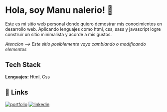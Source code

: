 # Hola, soy Manu nalerio! 👋

Este es mi sitio web personal donde quiero demostrar mis conocimientos en desarrollo web.
Aplicando lenguajes como html, css, sass y javascript logre construir un sitio minimalista y acorde a mis gustos.

_Atencion --> Este sitio posiblemente vaya cambiando o modificando elementos_

## Tech Stack

**Lenguajes:** Html, Css

## 🔗 Links

[![portfolio](https://img.shields.io/badge/my_portfolio-000?style=for-the-badge&logo=ko-fi&logoColor=white)](https://manu-nalerio.netlify.app/)
[![linkedin](https://img.shields.io/badge/linkedin-0A66C2?style=for-the-badge&logo=linkedin&logoColor=white)](https://www.linkedin.com/in/manuel-nalerio/)
